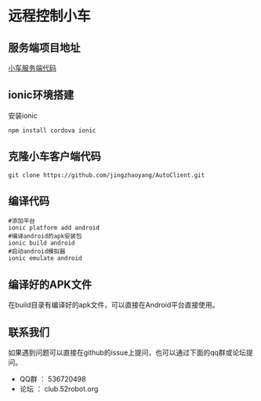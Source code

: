 # 远程控制小车

## 服务端项目地址

[小车服务端代码](https://github.com/jingzhaoyang/carServer)

## ionic环境搭建

安装ionic
```
npm install cordova ionic
```

## 克隆小车客户端代码

```
git clone https://github.com/jingzhaoyang/AutoClient.git
```

## 编译代码

```
#添加平台
ionic platform add android
#编译android的apk安装包
ionic build android
#启动android模拟器
ionic emulate android
```

## 编译好的APK文件

在build目录有编译好的apk文件，可以直接在Android平台直接使用。

## 联系我们
如果遇到问题可以直接在github的issue上提问，也可以通过下面的qq群或论坛提问。
* QQ群 ： 536720498
* 论坛 ： club.52robot.org
